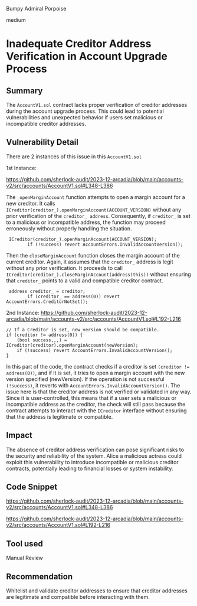 Bumpy Admiral Porpoise

medium

# Inadequate Creditor Address Verification in Account Upgrade Process

## Summary
The `AccountV1.sol` contract lacks proper verification of creditor addresses during the account upgrade process. This could lead to potential vulnerabilities and unexpected behavior if users set malicious or incompatible creditor addresses.

## Vulnerability Detail
There are 2 instances of this issue in this `AccountV1.sol`

1st Instance: 

https://github.com/sherlock-audit/2023-12-arcadia/blob/main/accounts-v2/src/accounts/AccountV1.sol#L348-L386

The `_openMarginAccount` function attempts to open a margin account for a new creditor. It calls `ICreditor(creditor_).openMarginAccount(ACCOUNT_VERSION)` without any prior verification of the `creditor_ address`. Consequently, if `creditor_` is set to a malicious or incompatible address, the function may proceed erroneously without properly handling the situation. 

```solidity 
 ICreditor(creditor_).openMarginAccount(ACCOUNT_VERSION);
        if (!success) revert AccountErrors.InvalidAccountVersion();
```



Then the `closeMarginAccount` function closes the margin account of the current creditor. Again, it assumes that the `creditor_` address is legit without any prior verification. It proceeds to call `ICreditor(creditor_).closeMarginAccount(address(this))` without ensuring that `creditor_` points to a valid and compatible creditor contract.

```solidity
 address creditor_ = creditor;
        if (creditor_ == address(0)) revert AccountErrors.CreditorNotSet();
```


2nd Instance:
https://github.com/sherlock-audit/2023-12-arcadia/blob/main/accounts-v2/src/accounts/AccountV1.sol#L192-L216

```solidity
// If a Creditor is set, new version should be compatible.
if (creditor != address(0)) {
    (bool success,,,) = ICreditor(creditor).openMarginAccount(newVersion);
    if (!success) revert AccountErrors.InvalidAccountVersion();
}
```
In this part of the code, the contract checks if a creditor is set `(creditor != address(0))`, and if it is set, it tries to open a margin account with the new version specified (newVersion). If the operation is not successful `(!success)`, it reverts with `AccountErrors.InvalidAccountVersion()`. The issue here is that the creditor address is not verified or validated in any way. Since  it is user-controlled, this means that if a user sets a malicious or incompatible address as the creditor, the check will still pass because the contract attempts to interact with the `ICreditor` interface without ensuring that the address is legitimate or compatible.


## Impact
The absence of creditor address verification can pose significant risks to the security and reliability of the system. Alice a malicious actress could exploit this vulnerability to introduce incompatible or malicious creditor contracts, potentially leading to financial losses or system instability.

## Code Snippet
https://github.com/sherlock-audit/2023-12-arcadia/blob/main/accounts-v2/src/accounts/AccountV1.sol#L348-L386

https://github.com/sherlock-audit/2023-12-arcadia/blob/main/accounts-v2/src/accounts/AccountV1.sol#L192-L216

## Tool used
Manual Review

## Recommendation
Whitelist and validate creditor addresses to ensure that creditor addresses are legitimate and compatible before interacting with them.
